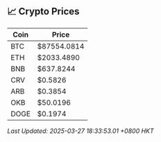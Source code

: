 ## 📈 Crypto Prices

| Coin | Price |
| ---- | ----- |
| BTC | $87554.0814 |
| ETH | $2033.4890 |
| BNB | $637.8244 |
| CRV | $0.5826 |
| ARB | $0.3854 |
| OKB | $50.0196 |
| DOGE | $0.1974 |

_Last Updated: 2025-03-27 18:33:53.01 +0800 HKT_